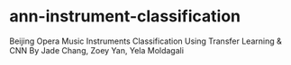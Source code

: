 # ann-instrument-classification
Beijing Opera Music Instruments Classification Using Transfer Learning & CNN 
By Jade Chang, Zoey Yan, Yela Moldagali

